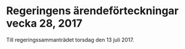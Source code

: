 # Regeringens ärendeförteckningar vecka 28, 2017

Till regeringssammanträdet torsdag den 13 juli 2017\.
